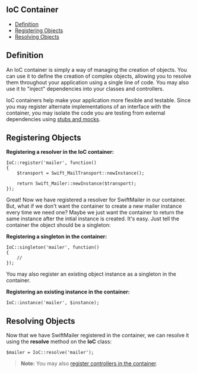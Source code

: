 ## IoC Container

- [Definition](/docs/start/ioc#definition)
- [Registering Objects](/docs/start/ioc#register)
- [Resolving Objects](/docs/start/ioc#resolve)

<a name="definition"></a>
## Definition

An IoC container is simply a way of managing the creation of objects. You can use it to define the creation of complex objects, allowing you to resolve them throughout your application using a single line of code. You may also use it to "inject" dependencies into your classes and controllers.

IoC containers help make your application more flexible and testable. Since you may register alternate implementations of an interface with the container, you may isolate the code you are testing from external dependencies using [stubs and mocks](http://martinfowler.com/articles/mocksArentStubs.html).

<a name="register"></a>
## Registering Objects

**Registering a resolver in the IoC container:**

	IoC::register('mailer', function()
	{
		$transport = Swift_MailTransport::newInstance();

		return Swift_Mailer::newInstance($transport);
	});


Great! Now we have registered a resolver for SwiftMailer in our container. But, what if we don't want the container to create a new mailer instance every time we need one? Maybe we just want the container to return the same instance after the intial instance is created. It's easy. Just tell the container the object should be a singleton:

**Registering a singleton in the container:**

	IoC::singleton('mailer', function()
	{
		//
	});

You may also register an existing object instance as a singleton in the container.

**Registering an existing instance in the container:**

	IoC::instance('mailer', $instance);

<a name="resolve"></a>
## Resolving Objects

Now that we have SwiftMailer registered in the container, we can resolve it using the **resolve** method on the **IoC** class:

	$mailer = IoC::resolve('mailer');

> **Note:** You may also [register controllers in the container](/docs/start/controllers#di).